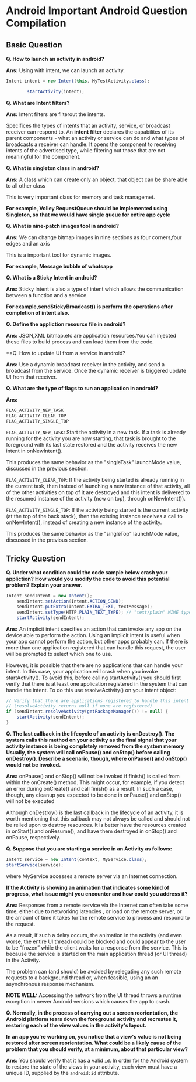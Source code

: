 # Android Important Android Question Compilation

## Basic Question

**Q. How to launch an activity in android?**

**Ans:** Using with intent, we can launch an activity.

```java
Intent intent = new Intent(this, MyTestActivity.class);

        startActivity(intent);
```

**Q. What are Intent filters?**

**Ans:** Intent filters are filterout the intents.


Specifices the types of intents that an activity, service, or broadcast receiver can respond to. 
An __**intent filter**__ declares the capabilites of its parent components - what an activity or 
service can do and what types of broadcasts a receiver can handle. It opens the component to 
receiving intents of the advertised type, while filtering out those that are not meaningful for 
the component.

**Q. What is singleton class in android?**

**Ans:** A class which can create only an object, that object can be share able to all other
class

This is very important class for memory and task managemet.

__For example, Volley RequestQueue should be implemented using Singleton, so that we would have
single queue for entire app cycle__

**Q. What is nine-patch images tool in android?**

**Ans:** We can change bitmap images in nine sections as four corners,four edges and an axis

This is a important tool for dynamic images.

__For example, Message bubble of whatsapp__


**Q. What is a Sticky Intent in android?**

**Ans:** Sticky Intent is also a type of intent which allows the communication between a function
and a service. 

__For example,sendStickyBroadcast() is perform the operations after completion of 
intent also.__


**Q. Define the appliction resource file in android?**

**Ans:** JSON,XML bitmap.etc are application resources.You can injected these files to build process 
and can load them from the code.


**Q. How to update UI from a service in android?

**Ans:** Use a dynamic broadcast receiver in the activity, and send a broadcast from the service. 
Once the dynamic receiver is triggered update UI from that receiver.


**Q. What are the type of flags to run an application in android?**

**Ans:** 
```java
FLAG_ACTIVITY_NEW_TASK
FLAG_ACTIVITY_CLEAR_TOP
FLAG_ACTIVITY_SINGLE_TOP
```

`FLAG_ACTIVITY_NEW_TASK`: Start the activity in a new task. If a task is already running for the 
activity you are now starting, that task is brought to the foreground with its last state restored 
and the activity receives the new intent in onNewIntent().

This produces the same behavior as the "singleTask" launchMode value, discussed in the previous section.

`FLAG_ACTIVITY_CLEAR_TOP`: If the activity being started is already running in the current task, then 
instead of launching a new instance of that activity, all of the other activities on top of it are destroyed 
and this intent is delivered to the resumed instance of the activity (now on top), through onNewIntent()).

`FLAG_ACTIVITY_SINGLE_TOP`: If the activity being started is the current activity (at the top of the 
back stack), then the existing instance receives a call to onNewIntent(), instead of creating a new 
instance of the activity.

This produces the same behavior as the "singleTop" launchMode value, discussed in the previous section.

## Tricky Question

**Q. Under what condition could the code sample below crash your appliction?**
**How would you modify the code to avoid this potential problem? Explain your answer.**

```java
Intent sendIntent = new Intent();
    sendIntent.setAction(Intent.ACTION_SEND);
    sendIntent.putExtra(Intent.EXTRA_TEXT, textMessage);
    sendIntent.setType(HTTP.PLAIN_TEXT_TYPE); // "text/plain" MIME type
    startActivity(sendIntent);
```

**Ans:** An implicit intent specifies an action that can invoke any app on the device able to perform 
the action. Using an implicit intent is useful when your app cannot perform the action, but other apps 
probably can. If there is more than one application registered that can handle this request, the user 
will be prompted to select which one to use.

However, it is possible that there are no applications that can handle your intent. In this case, your 
application will crash when you invoke startActivity(). To avoid this, before calling startActivity() 
you should first verify that there is at least one application registered in the system that can handle 
the intent. To do this use resolveActivity() on your intent object:

```java
// Verify that there are applications registered to handle this intent
// (resolveActivity returns null if none are registered)
if (sendIntent.resolveActivity(getPackageManager()) != null) {
    startActivity(sendIntent);
} 
```


**Q. The last callback in the lifecycle of an activity is onDestroy(). The system calls this method on 
your activity as the final signal that your activity instance is being completely removed from the system memory 
Usually, the system will call onPause() and onStop() before calling onDestroy(). Describe a scenario, though, 
where onPause() and onStop() would not be invoked.**

**Ans:** onPause() and onStop() will not be invoked if finish() is called from within the onCreate() method. 
This might occur, for example, if you detect an error during onCreate() and call finish() as a result. In such a 
case, though, any cleanup you expected to be done in onPause() and onStop() will not be executed

Although onDestroy() is the last callback in the lifecycle of an activity, it is worth mentioning that this 
callback may not always be called and should not be relied upon to destroy resources. It is better have the 
resources created in onStart() and onResume(), and have them destroyed in onStop() and onPause, respectively.

**Q. Suppose that you are starting a service in an Activity as follows:**

```java
Intent service = new Intent(context, MyService.class);             
startService(service);
```
where MyService accesses a remote server via an Internet connection.

**If the Activity is showing an animation that indicates some kind of progress, what issue might you encounter and
how could you address it?**

**Ans:** Responses from a remote service via the Internet can often take some time, either due to networking latencies
 , or load on the remote server, or the amount of time it takes for the remote service to process and respond to the 
request.

As a result, if such a delay occurs, the animation in the activity (and even worse, the entire UI thread) could be 
blocked and could appear to the user to be “frozen” while the client waits for a response from the service. This is 
because the service is started on the main application thread (or UI thread) in the Activity. 

The problem can (and should) be avoided by relegating any such remote requests to a background thread or, when feasible, 
using an an asynchronous response mechanism.

**NOTE WELL:** Accessing the network from the UI thread throws a runtime exception in newer Android versions which 
causes the app to crash.

**Q. Normally, in the process of carrying out a screen reorientation, the Android platform tears down the foreground 
activity and recreates it, restoring each of the view values in the activity's layout.**

**In an app you're working on, you notice that a view's value is not being restored after screen reorientation. What
could be a likely cause of the problem that you should verify, at a minimum, about that particular view?**

**Ans:** You should verify that it has a valid `id`. In order for the Android system to restore the state of the views
in your activity, each view must have a unique ID, supplied by the `android:id` attribute.


